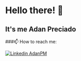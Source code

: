 # Hello there! 👋
## It's me Adan Preciado

###📫 How to reach me: 

[![Linkedin](https://i.stack.imgur.com/gVE0j.png) AdanPM](www.linkedin.com/in/adanpm )
&nbsp;


<!--
**AdanPM/AdanPM** is a ✨ _special_ ✨ repository because its `README.md` (this file) appears on your GitHub profile.

Here are some ideas to get you started:

- 🔭 I’m currently working on ...
- 🌱 I’m currently learning ...
- 👯 I’m looking to collaborate on ...
- 🤔 I’m looking for help with ...
- 💬 Ask me about ...
- 📫 How to reach me: ...
- 😄 Pronouns: ...
- ⚡ Fun fact: ...
-->
